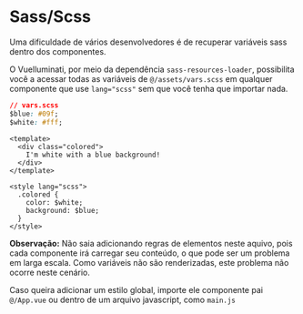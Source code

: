 # Sass/Scss

Uma dificuldade de vários desenvolvedores é de recuperar variáveis sass dentro dos componentes.

O Vuelluminati, por meio da dependência `sass-resources-loader`, possibilita você a acessar todas as variáveis de `@/assets/vars.scss` em qualquer componente que use `lang="scss"` sem que você tenha que importar nada.

``` css
// vars.scss
$blue: #09f;
$white: #fff;
```

``` vue
<template>
  <div class="colored">
    I'm white with a blue background!
  </div>
</template>

<style lang="scss">
  .colored {
    color: $white;
    background: $blue;
  }
</style>
```

**Observação:** Não saia adicionando regras de elementos neste aquivo, pois cada componente irá carregar seu conteúdo, o que pode ser um problema em larga escala. Como variáveis não são renderizadas, este problema não ocorre neste cenário.

Caso queira adicionar um estilo global, importe ele componente pai `@/App.vue` ou dentro de um arquivo javascript, como `main.js`
